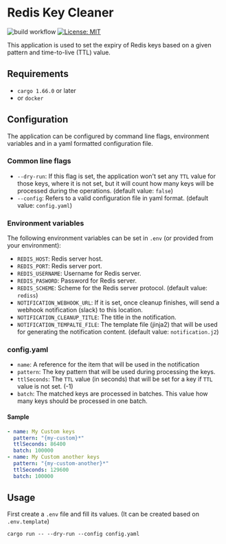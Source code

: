 # Redis Key Cleaner

![build workflow](https://github.com/opsplane-services/redis-cleaner/actions/workflows/docker-build.yml/badge.svg)
[![License: MIT](https://img.shields.io/badge/License-MIT-blue.svg)](https://opensource.org/licenses/MIT)

This application is used to set the expiry of Redis keys based on a given pattern and time-to-live (TTL) value.

## Requirements

- `cargo 1.66.0` or later
- or `docker`

## Configuration

The application can be configured by command line flags, environment variables and in a yaml formatted configuration file.

### Common line flags

- `--dry-run`: If this flag is set, the application won't set any `TTL` value for those keys, where it is not set, but it will count how many keys will be processed during the operations. (default value: `false`)
- `--config`: Refers to a valid configuration file in yaml format. (default value: `config.yaml`)

### Environment variables

The following environment variables can be set in `.env` (or provided from your environment):

- `REDIS_HOST`: Redis server host.
- `REDIS_PORT`: Redis server port.
- `REDIS_USERNAME`: Username for Redis server.
- `REDIS_PASWORD`: Password for Redis server.
- `REDIS_SCHEME`: Scheme for the Redis server protocol. (default value: `rediss`)
- `NOTIFICATION_WEBHOOK_URL`: If it is set, once cleanup finishes, will send a webhook notification (slack) to this location.
- `NOTIFICATION_CLEANUP_TITLE`: The title in the notification. 
- `NOTIFICATION_TEMPALTE_FILE`: The template file (jinja2) that will be used for generating the notification content. (default value: `notification.j2`)

### config.yaml

- `name`: A reference for the item that will be used in the notification
- `pattern`: The key pattern that will be used during processing the keys.
- `ttlSeconds`: The `TTL` value (in seconds) that will be set for a key if `TTL` value is not set. (-1)
- `batch`: The matched keys are processed in batches. This value how many keys should be processed in one batch.

#### Sample

```yaml
- name: My Custom keys
  pattern: "{my-custom}*"
  ttlSeconds: 86400
  batch: 100000
- name: My Custom another keys
  pattern: "{my-custom-another}*"
  ttlSeconds: 129600
  batch: 100000
```

## Usage

First create a `.env` file and fill its values. (It can be created based on `.env.template`)

```
cargo run -- --dry-run --config config.yaml
```



